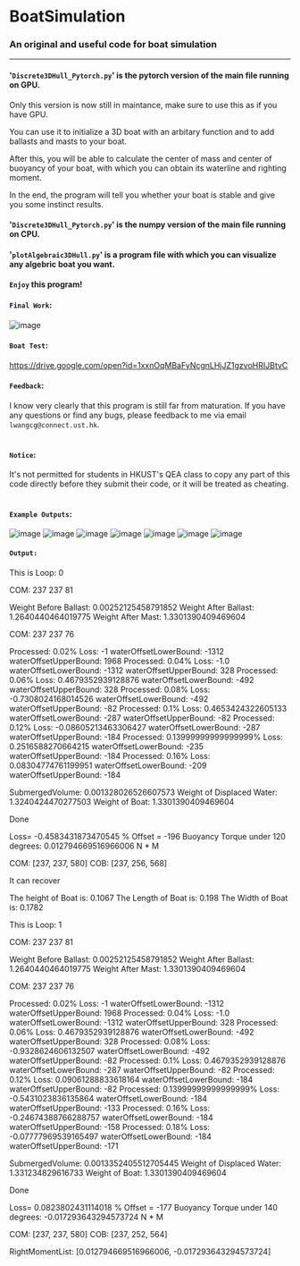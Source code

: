 # BoatSimulation
### An original and useful code for boat simulation

-----------------------------------------------------

####        '`Discrete3DHull_Pytorch.py`' is the pytorch version of the main file running on GPU. <br>

Only this version is now still in maintance, make sure to use this as if you have GPU.
    
You can use it to initialize a 3D boat with an arbitary function and to add ballasts and masts to your boat. 
    
After this, you will be able to calculate the center of mass and center of buoyancy of your boat, with which you can obtain its waterline and righting moment. 
    
In the end, the program will tell you whether your boat is stable and give you some instinct results.<br>

####        '`Discrete3DHull_Pytorch.py`' is the numpy version of the main file running on CPU. <br>

####        '`plotAlgebraic3DHull.py`' is a program file with which you can visualize any algebric boat you want.<br>

####        `Enjoy` this program! <br>


####    `Final Work`:
![image](https://github.com/NoOneUST/BoatSimulation/blob/master/images/8.jpg)


####    `Boat Test`:
https://drive.google.com/open?id=1xxnOqMBaFyNcgnLHjJZ1gzvoHRIJBtvC


####    `Feedback`:
I know very clearly that this program is still far from maturation. If you have any questions or find any bugs, please feedback to me via email `lwangcg@connect.ust.hk`.<br><br>


####    `Notice`:

It's not permitted for students in HKUST's QEA class to copy any part of this code directly before they submit their code, or it will be treated as cheating.<br><br>


####    `Example Outputs`:

![image](https://github.com/NoOneUST/BoatSimulation/blob/master/images/1.png)
![image](https://github.com/NoOneUST/BoatSimulation/blob/master/images/2.png)
![image](https://github.com/NoOneUST/BoatSimulation/blob/master/images/3.png)
![image](https://github.com/NoOneUST/BoatSimulation/blob/master/images/4.png)
![image](https://github.com/NoOneUST/BoatSimulation/blob/master/images/5.png)
![image](https://github.com/NoOneUST/BoatSimulation/blob/master/images/6.png)
![image](https://github.com/NoOneUST/BoatSimulation/blob/master/images/7.png)<br>

####    `Output:`
This is Loop:  0

COM:  237 237 81

Weight Before Ballast: 0.00252125458791852
Weight After Ballast:  1.2640440464019775
Weight After Mast:  1.3301390409469604

COM:  237 237 76 

Processed: 0.02%     Loss: -1     waterOffsetLowerBound: -1312     waterOffsetUpperBound: 1968
Processed: 0.04%     Loss: -1.0     waterOffsetLowerBound: -1312     waterOffsetUpperBound: 328
Processed: 0.06%     Loss: 0.4679352939128876     waterOffsetLowerBound: -492     waterOffsetUpperBound: 328
Processed: 0.08%     Loss: -0.7308024168014526     waterOffsetLowerBound: -492     waterOffsetUpperBound: -82
Processed: 0.1%     Loss: 0.4653424322605133     waterOffsetLowerBound: -287     waterOffsetUpperBound: -82
Processed: 0.12%     Loss: -0.08605213463306427     waterOffsetLowerBound: -287     waterOffsetUpperBound: -184
Processed: 0.13999999999999999%     Loss: 0.2516588270664215     waterOffsetLowerBound: -235     waterOffsetUpperBound: -184
Processed: 0.16%     Loss: 0.08304774761199951     waterOffsetLowerBound: -209     waterOffsetUpperBound: -184

SubmergedVolume:  0.001328026526607573
Weight of Displaced Water:  1.3240424470277503
Weight of Boat:  1.3301390409469604

Done 

Loss=  -0.4583431873470545 % 
Offset =  -196
Buoyancy Torque under  120  degrees:  0.012794669516966006  N * M

COM:  [237, 237, 580]
COB:  [237, 256, 568]

It can recover

The height of Boat is:  0.1067
The Length of Boat is:  0.198
The Width of Boat is:  0.1782

This is Loop:  1

COM:  237 237 81

Weight Before Ballast: 0.00252125458791852
Weight After Ballast:  1.2640440464019775
Weight After Mast:  1.3301390409469604

COM:  237 237 76 

Processed: 0.02%     Loss: -1     waterOffsetLowerBound: -1312     waterOffsetUpperBound: 1968
Processed: 0.04%     Loss: -1.0     waterOffsetLowerBound: -1312     waterOffsetUpperBound: 328
Processed: 0.06%     Loss: 0.4679352939128876     waterOffsetLowerBound: -492     waterOffsetUpperBound: 328
Processed: 0.08%     Loss: -0.9328624606132507     waterOffsetLowerBound: -492     waterOffsetUpperBound: -82
Processed: 0.1%     Loss: 0.4679352939128876     waterOffsetLowerBound: -287     waterOffsetUpperBound: -82
Processed: 0.12%     Loss: 0.09061288833618164     waterOffsetLowerBound: -184     waterOffsetUpperBound: -82
Processed: 0.13999999999999999%     Loss: -0.5431023836135864     waterOffsetLowerBound: -184     waterOffsetUpperBound: -133
Processed: 0.16%     Loss: -0.24674388766288757     waterOffsetLowerBound: -184     waterOffsetUpperBound: -158
Processed: 0.18%     Loss: -0.07777969539165497     waterOffsetLowerBound: -184     waterOffsetUpperBound: -171

SubmergedVolume:  0.0013352405512705445
Weight of Displaced Water:  1.331234829616733
Weight of Boat:  1.3301390409469604

Done 

Loss=  0.0823802431114018 % 
Offset =  -177
Buoyancy Torque under  140  degrees:  -0.017293643294573724  N * M

COM:  [237, 237, 580]
COB:  [237, 252, 564]

RightMomentList:  [0.012794669516966006, -0.017293643294573724]

